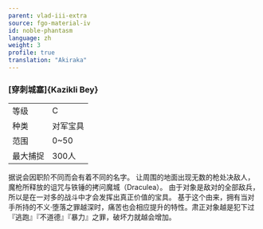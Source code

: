 ```yaml
---
parent: vlad-iii-extra
source: fgo-material-iv
id: noble-phantasm
language: zh
weight: 3
profile: true
translation: "Akiraka"
---
```


### [穿刺城塞]{Kazikli Bey}

<table>
  <tr><td>等级</td><td>C</td></tr>
  <tr><td>种类</td><td>对军宝具</td></tr>
  <tr><td>范围</td><td>0~50</td></tr>
  <tr><td>最大捕捉</td><td>300人</td></tr>
</table>

据说会因职阶不同而会有着不同的名字。
让周围的地面出现无数的枪处决敌人，魔枪所释放的诅咒与铁锤的拷问魔城（Draculea）。
由于对象是敌对的全部敌兵，所以是在一对多的战斗中才会发挥出真正价值的宝具。
基于这个由来，拥有当对手所持的不义·堕落之罪越深时，痛苦也会相应提升的特性。肃正对象越是犯下过『逃跑』『不道德』『暴力』之罪，破坏力就越会增加。
